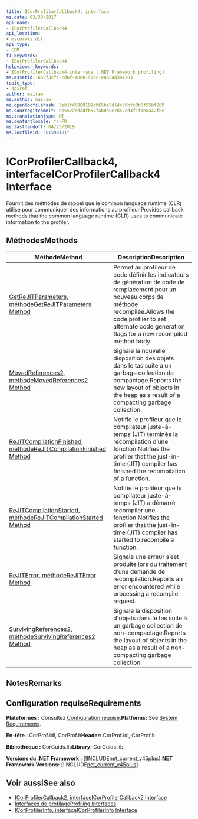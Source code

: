 ```yaml
---
title: ICorProfilerCallback4, interface
ms.date: 03/30/2017
api_name:
- ICorProfilerCallback4
api_location:
- mscorwks.dll
api_type:
- COM
f1_keywords:
- ICorProfilerCallback4
helpviewer_keywords:
- ICorProfilerCallback4 interface [.NET Framework profiling]
ms.assetid: 665f3cfc-cd6f-4880-906c-ea65ad384783
topic_type:
- apiref
author: mairaw
ms.author: mairaw
ms.openlocfilehash: 3eb1f46900199db65be5d14c56bfc0b6f55bf269
ms.sourcegitcommit: 9b552addadfb57fab0b9e7852ed4f1f1b8a42f8e
ms.translationtype: MT
ms.contentlocale: fr-FR
ms.lasthandoff: 04/23/2019
ms.locfileid: "61598181"
---
```

# <a name="icorprofilercallback4-interface"></a><span data-ttu-id="262ad-102">ICorProfilerCallback4, interface</span><span class="sxs-lookup"><span data-stu-id="262ad-102">ICorProfilerCallback4 Interface</span></span>
<span data-ttu-id="262ad-103">Fournit des méthodes de rappel que le common language runtime (CLR) utilise pour communiquer des informations au profileur.</span><span class="sxs-lookup"><span data-stu-id="262ad-103">Provides callback methods that the common language runtime (CLR) uses to communicate information to the profiler.</span></span>  
  
## <a name="methods"></a><span data-ttu-id="262ad-104">Méthodes</span><span class="sxs-lookup"><span data-stu-id="262ad-104">Methods</span></span>  
  
|<span data-ttu-id="262ad-105">Méthode</span><span class="sxs-lookup"><span data-stu-id="262ad-105">Method</span></span>|<span data-ttu-id="262ad-106">Description</span><span class="sxs-lookup"><span data-stu-id="262ad-106">Description</span></span>|  
|------------|-----------------|  
|[<span data-ttu-id="262ad-107">GetReJITParameters, méthode</span><span class="sxs-lookup"><span data-stu-id="262ad-107">GetReJITParameters Method</span></span>](../../../../docs/framework/unmanaged-api/profiling/icorprofilercallback4-getrejitparameters-method.md)|<span data-ttu-id="262ad-108">Permet au profileur de code définir les indicateurs de génération de code de remplacement pour un nouveau corps de méthode recompilée.</span><span class="sxs-lookup"><span data-stu-id="262ad-108">Allows the code profiler to set alternate code generation flags for a new recompiled method body.</span></span>|  
|[<span data-ttu-id="262ad-109">MovedReferences2, méthode</span><span class="sxs-lookup"><span data-stu-id="262ad-109">MovedReferences2 Method</span></span>](../../../../docs/framework/unmanaged-api/profiling/icorprofilercallback4-movedreferences2-method.md)|<span data-ttu-id="262ad-110">Signale la nouvelle disposition des objets dans le tas suite à un garbage collection de compactage.</span><span class="sxs-lookup"><span data-stu-id="262ad-110">Reports the new layout of objects in the heap as a result of a compacting garbage collection.</span></span>|  
|[<span data-ttu-id="262ad-111">ReJITCompilationFinished, méthode</span><span class="sxs-lookup"><span data-stu-id="262ad-111">ReJITCompilationFinished Method</span></span>](../../../../docs/framework/unmanaged-api/profiling/icorprofilercallback4-rejitcompilationfinished-method.md)|<span data-ttu-id="262ad-112">Notifie le profileur que le compilateur juste-à-temps (JIT) terminée la recompilation d’une fonction.</span><span class="sxs-lookup"><span data-stu-id="262ad-112">Notifies the profiler that the just-in-time (JIT) compiler has finished the recompilation of a function.</span></span>|  
|[<span data-ttu-id="262ad-113">ReJITCompilationStarted, méthode</span><span class="sxs-lookup"><span data-stu-id="262ad-113">ReJITCompilationStarted Method</span></span>](../../../../docs/framework/unmanaged-api/profiling/icorprofilercallback4-rejitcompilationstarted-method.md)|<span data-ttu-id="262ad-114">Notifie le profileur que le compilateur juste-à-temps (JIT) a démarré recompiler une fonction.</span><span class="sxs-lookup"><span data-stu-id="262ad-114">Notifies the profiler that the just-in-time (JIT) compiler has started to recompile a function.</span></span>|  
|[<span data-ttu-id="262ad-115">ReJITError, méthode</span><span class="sxs-lookup"><span data-stu-id="262ad-115">ReJITError Method</span></span>](../../../../docs/framework/unmanaged-api/profiling/icorprofilercallback4-rejiterror-method.md)|<span data-ttu-id="262ad-116">Signale une erreur s’est produite lors du traitement d’une demande de recompilation.</span><span class="sxs-lookup"><span data-stu-id="262ad-116">Reports an error encountered while processing a recompile request.</span></span>|  
|[<span data-ttu-id="262ad-117">SurvivingReferences2, méthode</span><span class="sxs-lookup"><span data-stu-id="262ad-117">SurvivingReferences2 Method</span></span>](../../../../docs/framework/unmanaged-api/profiling/icorprofilercallback4-survivingreferences2-method.md)|<span data-ttu-id="262ad-118">Signale la disposition d'objets dans le tas suite à un garbage collection de non-compactage.</span><span class="sxs-lookup"><span data-stu-id="262ad-118">Reports the layout of objects in the heap as a result of a non-compacting garbage collection.</span></span>|  
  
## <a name="remarks"></a><span data-ttu-id="262ad-119">Notes</span><span class="sxs-lookup"><span data-stu-id="262ad-119">Remarks</span></span>  
  
## <a name="requirements"></a><span data-ttu-id="262ad-120">Configuration requise</span><span class="sxs-lookup"><span data-stu-id="262ad-120">Requirements</span></span>  
 <span data-ttu-id="262ad-121">**Plateformes :** Consultez [Configuration requise](../../../../docs/framework/get-started/system-requirements.md).</span><span class="sxs-lookup"><span data-stu-id="262ad-121">**Platforms:** See [System Requirements](../../../../docs/framework/get-started/system-requirements.md).</span></span>  
  
 <span data-ttu-id="262ad-122">**En-tête :** CorProf.idl, CorProf.h</span><span class="sxs-lookup"><span data-stu-id="262ad-122">**Header:** CorProf.idl, CorProf.h</span></span>  
  
 <span data-ttu-id="262ad-123">**Bibliothèque :** CorGuids.lib</span><span class="sxs-lookup"><span data-stu-id="262ad-123">**Library:** CorGuids.lib</span></span>  
  
 <span data-ttu-id="262ad-124">**Versions du .NET Framework :** [!INCLUDE[net_current_v45plus](../../../../includes/net-current-v45plus-md.md)]</span><span class="sxs-lookup"><span data-stu-id="262ad-124">**.NET Framework Versions:** [!INCLUDE[net_current_v45plus](../../../../includes/net-current-v45plus-md.md)]</span></span>  
  
## <a name="see-also"></a><span data-ttu-id="262ad-125">Voir aussi</span><span class="sxs-lookup"><span data-stu-id="262ad-125">See also</span></span>

- [<span data-ttu-id="262ad-126">ICorProfilerCallback2, interface</span><span class="sxs-lookup"><span data-stu-id="262ad-126">ICorProfilerCallback2 Interface</span></span>](../../../../docs/framework/unmanaged-api/profiling/icorprofilercallback2-interface.md)
- [<span data-ttu-id="262ad-127">Interfaces de profilage</span><span class="sxs-lookup"><span data-stu-id="262ad-127">Profiling Interfaces</span></span>](../../../../docs/framework/unmanaged-api/profiling/profiling-interfaces.md)
- [<span data-ttu-id="262ad-128">ICorProfilerInfo, interface</span><span class="sxs-lookup"><span data-stu-id="262ad-128">ICorProfilerInfo Interface</span></span>](../../../../docs/framework/unmanaged-api/profiling/icorprofilerinfo-interface.md)
